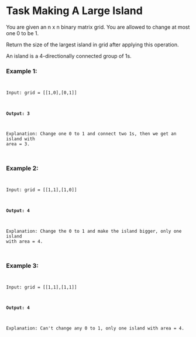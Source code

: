 <h1>Task Making A Large Island</h1>

<p>You are given an n x n binary matrix grid. You are allowed to change at most 
one 0 to be 1.</p>
<p>Return the size of the largest island in grid after applying this operation.</p>
<p>An island is a 4-directionally connected group of 1s.</p>

<h3>Example 1:</h3>

<pre><code>
<p>Input: grid = [[1,0],[0,1]]</p>
<h4>Output: 3</h4>
<p>Explanation: Change one 0 to 1 and connect two 1s, then we get an island with 
area = 3.</p>
</code></pre>

<h3>Example 2:</h3>

<pre><code>
<p>Input: grid = [[1,1],[1,0]]</p>
<h4>Output: 4</h4>
<p>Explanation: Change the 0 to 1 and make the island bigger, only one island 
with area = 4.</p>
</code></pre>

<h3>Example 3:</h3>

<pre><code>
<p>Input: grid = [[1,1],[1,1]]</p>
<h4>Output: 4</h4>
<p>Explanation: Can't change any 0 to 1, only one island with area = 4.</p>
</code></pre>
